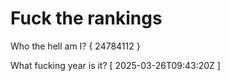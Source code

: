 # Fuck the rankings

Who the hell am I?
{ 24784112 }

What fucking year is it?
[ 2025-03-26T09:43:20Z ]
